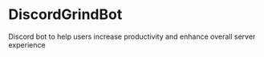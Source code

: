 # DiscordGrindBot

Discord bot to help users increase productivity and enhance overall server experience
